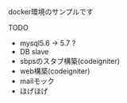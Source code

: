 docker環境のサンプルです

TODO
* mysql5.6 → 5.7 ?
* DB slave
* sbpsのスタブ構築(codeigniter)
* web構築(codeigniter)
* mailモック
* ほげほげ
